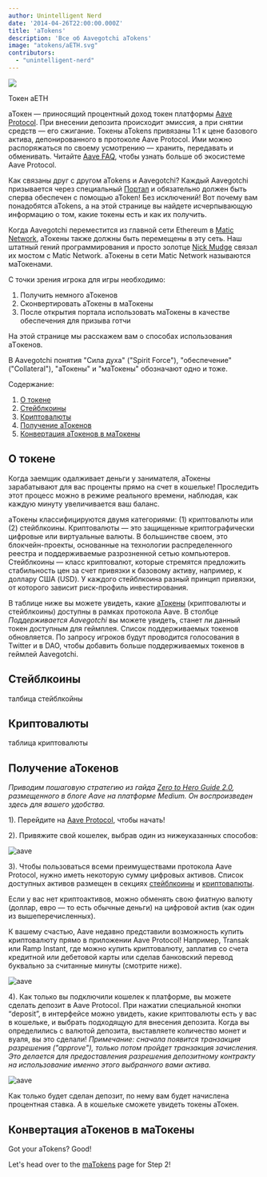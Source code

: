 ```yaml
---
author: Unintelligent Nerd
date: '2014-04-26T22:00:00.000Z'
title: 'aTokens'
description: 'Все об Aavegotchi aTokens'
image: "atokens/aETH.svg"
contributors:
  - "unintelligent-nerd"
---
```


<div class="headerImageContainer">
<img class="headerImage" src="/atokens/aETH.png">
<p class="headerImageText">Токен aETH</p>
</div>

аТокен — приносящий процентный доход токен платформы [Aave Protocol](https://aave.com). При внесении депозита происходит эмиссия, а при снятии средств — его сжигание. Токены aTokens привязаны 1:1 к цене базового актива, депонированного в протоколе Aave Protocol. Ими можно распоряжаться по своему усмотрению — хранить, передавать и обменивать. Читайте [Aave FAQ](https://docs.aave.com/faq/), чтобы узнать больше об экосистеме Aave Protocol.

Как связаны друг с другом aTokens и Aavegotchi? Каждый Aavegotchi призывается через специальный [Портал](/pages/portals) и обязательно должен быть сперва обеспечен с помощью aToken! Без исключений! Вот почему вам понадобятся aTokens, а на этой странице вы найдете исчерпывающую информацию о том, какие токены есть и как их получить.

Когда Aavegotchi переместится из главной сети Ethereum в [Matic Network](/glossary#matic-network), аТокены также должны быть перемещены в эту сеть. Наш штатный гений программирования и просто золотце [Nick Mudge](/team#nick-mudge) связал их мостом с Matic Network. аТокены в сети Matic Network называются маТокенами.

С точки зрения игрока для игры необходимо:

1. Получить немного аТокенов
2. Сконвертировать аТокены в маТокены
3. После открытия портала использовать маТокены в качестве обеспечения для призыва готчи

На этой странице мы расскажем вам о способах использования aTокенов.

В Aavegotchi понятия "Сила духа" ("Spirit Force"), "обеспечение" ("Collateral"), "аТокены" и "маТокены" обозначают одно и тоже.

<div class="contentsBox">

Содержание:

<ol>
<li><a href=#about>О токене</a></li>
<li><a href=#stablecoins>Стейблкоины</a></li>
<li><a href=#cryptocurrencies>Криптовалюты</a></li>
<li><a href=#getting-atokens>Получение аТокенов</a></li>
<li><a href=#converting-atokens-into-matokens>Конвертация аТокенов в маТокены</a></li>
</ol>

</div>

## О токене

Когда заемщик одалживает деньги у занимателя, аТокены зарабатывают для вас проценты прямо на счет в кошельке! Проследить этот процесс можно в режиме реального времени, наблюдая, как каждую минуту увеличивается ваш баланс.

aТокены классифицируются двумя категориями: (1) криптовалюты или (2) стейблкоины. Криптовалюты — это защищенные криптографически цифровые или виртуальные валюты. В большинстве своем, это блокчейн-проекты, основанные на технологии распределенного реестра и поддерживаемые разрозненной сетью компьютеров. Стейблкоины — класс криптовалют, которые стремятся предложить стабильность цен за счет привязки к базовому активу, например, к доллару США (USD). У каждого стейблкоина разный принцип привязки, от которого зависит риск-профиль инвестирования.


В таблице ниже вы можете увидеть, какие [аТокены](https://docs.aave.com/developers/deployed-contracts/deployed-contract-instances) (криптовалюты и стейблкоины) доступны в рамках протокола Aave. В столбце *Поддерживается Aavegotchi* вы можете увидеть, станет ли данный токен доступным для геймплея. Список поддерживаемых токенов обновляется. По запросу игроков будут проводится голосования в Twitter и в DAO, чтобы добавить больше поддерживаемых токенов в геймлей Aavegotchi.

## Стейблкоины

талбица стейблкойны

## Криптовалюты

таблица криптовалюты

## Получение аТокенов

*Приводим пошаговую стратегию из гайда [Zero to Hero Guide 2.0](https://medium.com/aave/zero-to-hero-guide-2-0-dadce0f3e834), размещенного в блоге Aave на платформе Medium. Он воспроизведен здесь для вашего удобства.*

1). Перейдите на <a href = "https://app.aave.com/">Aave Protocol</a>, чтобы начать!

2). Привяжите свой кошелек, выбрав один из нижеуказанных способов:

<img src = "/atokens/connect-your-wallet.png" alt = "aave" class="bodyImage" />

3). Чтобы пользоваться всеми преимуществами протокола Aave Protocol, нужно иметь некоторую сумму цифровых активов. Список доступных активов размещен в секциях <a href=#stablecoins>стейблкоины</a> и <a href=#cryptocurrencies>криптовалюты</a>.

Если у вас нет криптоактивов, можно обменять свою фиатную валюту (доллар, евро — то есть обычные деньги) на цифровой актив (как один из вышеперечисленных).

К вашему счастью, Aave недавно представили возможность купить криптовалюту прямо в приложении Aave Protocol! Например, Transak или Ramp Instant, где можно купить криптовалюту, заплатив со счета кредитной или дебетовой карты или сделав банковский перевод буквально за считанные минуты (смотрите ниже).

<img src = "/atokens/buy-with-fiat.png" alt = "aave" class="bodyImage" />

4). Как только вы подключили кошелек к платформе, вы можете сделать депозит в Aave Protocol. При нажатии специальной кнопки “deposit”, в интерфейсе можно увидеть, какие криптовалюты есть у вас в кошельке, и выбрать подходящую для внесения депозита. Когда вы определились с валютой депозита, выставляете количество монет и вуаля, вы это сделали! *Примечание: сначала появится транзакция разрешения ("approve"), только потом пройдет транзакция зачисления. Это делается для предоставления разрешения депозитному контракту на использование именно этого выбранного вами актива.*

<img src = "/atokens/deposit.gif" alt = "aave" class="bodyImage" />

Как только будет сделан депозит, по нему вам будет начислена процентная ставка. А в кошельке сможете увидеть токены аТокен.

## Конвертация аТокенов в маТокены

Got your aTokens? Good!

Let's head over to the [maTokens](/matokens) page for Step 2!
